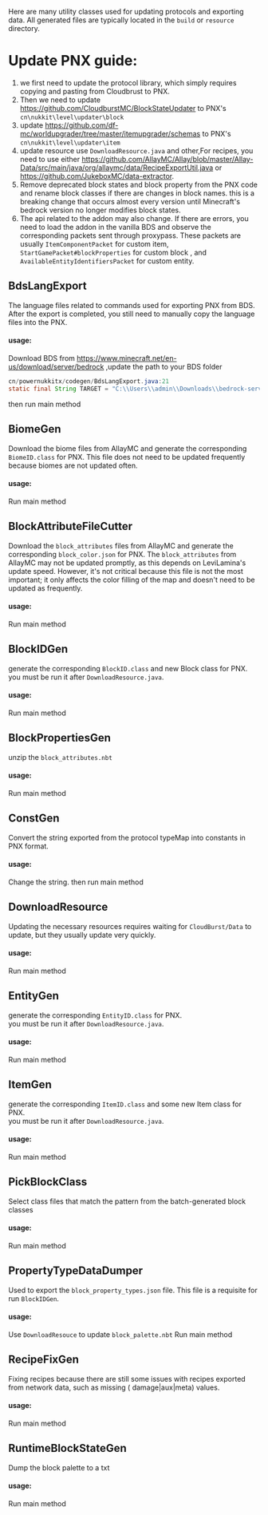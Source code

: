 Here are many utility classes used for updating protocols and exporting data.
All generated files are typically located in the `build` or `resource` directory.

# Update PNX guide:
1. we first need to update the protocol library, which simply requires copying and pasting from Cloudbrust to PNX.
2. Then we need to update https://github.com/CloudburstMC/BlockStateUpdater to PNX's `cn\nukkit\level\updater\block`
3. update https://github.com/df-mc/worldupgrader/tree/master/itemupgrader/schemas to PNX's `cn\nukkit\level\updater\item`
4. update resource use `DownloadResource.java` and other,For recipes, you need to use
   either https://github.com/AllayMC/Allay/blob/master/Allay-Data/src/main/java/org/allaymc/data/RecipeExportUtil.java
   or https://github.com/JukeboxMC/data-extractor.
5. Remove deprecated block states and block property from the PNX code and rename block classes if there are changes in
   block names.
   this is a breaking change that occurs almost every version until Minecraft's bedrock version no longer modifies block
   states.
6. The api related to the addon may also change. If there are errors, you need to load the addon in the vanilla BDS and
   observe the corresponding packets sent through proxypass.
   These packets are usually `ItemComponentPacket` for custom item, `StartGamePacket#blockProperties` for custom block ,
   and `AvailableEntityIdentifiersPacket` for custom entity.

## BdsLangExport
The language files related to commands used for exporting PNX from BDS.  
After the export is completed, you still need to manually copy the language files into the PNX.
#### usage:
Download BDS from https://www.minecraft.net/en-us/download/server/bedrock ,update the path to your BDS folder
```java
cn/powernukkitx/codegen/BdsLangExport.java:21
static final String TARGET = "C:\\Users\\admin\\Downloads\\bedrock-server-1.20.51.01\\resource_packs\\vanilla\\texts";
```
then run main method

## BiomeGen
Download the biome files from AllayMC and generate the corresponding `BiomeID.class` for PNX. This file does not need to
be updated frequently because biomes are not updated often.
#### usage:
Run main method

## BlockAttributeFileCutter
Download the `block_attributes` files from AllayMC and generate the corresponding `block_color.json` for PNX.
The `block_attributes` from AllayMC may not be updated promptly, as this depends on LeviLamina's update speed. However,
it's not critical because this file is not the most important; it only affects the color filling of the map and doesn't
need to be updated as frequently.
#### usage:
Run main method

## BlockIDGen
generate the corresponding `BlockID.class` and new Block class for PNX.  
you must be run it after `DownloadResource.java`.
#### usage:
Run main method

## BlockPropertiesGen
unzip the `block_attributes.nbt`
#### usage:
Run main method

## ConstGen
Convert the string exported from the protocol typeMap into constants in PNX format.
#### usage:
Change the string.
then run main method

## DownloadResource
Updating the necessary resources requires waiting for `CloudBurst/Data` to update, but they usually update very quickly.
#### usage:
Run main method

## EntityGen
generate the corresponding `EntityID.class` for PNX.  
you must be run it after `DownloadResource.java`.
#### usage:
Run main method

## ItemGen
generate the corresponding `ItemID.class` and some new Item class for PNX.  
you must be run it after `DownloadResource.java`.
#### usage:
Run main method

## PickBlockClass
Select class files that match the pattern from the batch-generated block classes
#### usage:
Run main method

## PropertyTypeDataDumper
Used to export the `block_property_types.json` file. This file is a requisite for run `BlockIDGen`.
#### usage:
Use `DownloadResouce` to update `block_palette.nbt`
Run main method

## RecipeFixGen
Fixing recipes because there are still some issues with recipes exported from network data, such as missing (
damage|aux|meta) values.
#### usage:
Run main method

## RuntimeBlockStateGen
Dump the block palette to a txt
#### usage:
Run main method